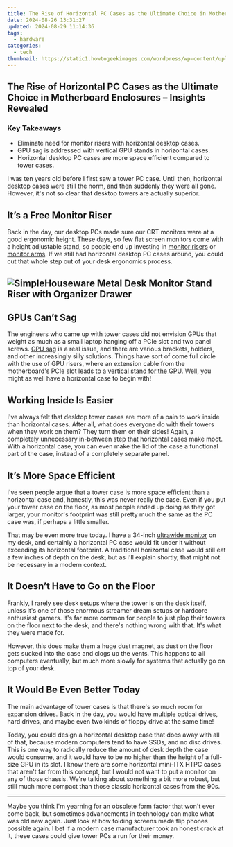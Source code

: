 ```yaml
---
title: The Rise of Horizontal PC Cases as the Ultimate Choice in Motherboard Enclosures – Insights Revealed
date: 2024-08-26 13:31:27
updated: 2024-08-29 11:14:36
tags:
  - hardware
categories:
  - tech
thumbnail: https://static1.howtogeekimages.com/wordpress/wp-content/uploads/2024/05/a-horizontal-pc-case-with-a-monitor-on-top-of-it.jpg
---
```


## The Rise of Horizontal PC Cases as the Ultimate Choice in Motherboard Enclosures – Insights Revealed

### Key Takeaways

* Eliminate need for monitor risers with horizontal desktop cases.
* GPU sag is addressed with vertical GPU stands in horizontal cases.
* Horizontal desktop PC cases are more space efficient compared to tower cases.

 I was ten years old before I first saw a tower PC case. Until then, horizontal desktop cases were still the norm, and then suddenly they were all gone. However, it's not so clear that desktop towers are actually superior.

##  It’s a Free Monitor Riser

 Back in the day, our desktop PCs made sure our CRT monitors were at a good ergonomic height. These days, so few flat screen monitors come with a height adjustable stand, so people end up investing in [monitor risers](https://www.amazon.com/SimpleHouseware-Metal-Monitor-Organizer-Drawer/dp/B075KP5JLH/?tag=hotoge-20&ascsubtag=UUhtgUeUpU2003307&asc%5Frefurl=https%3A%2F%2Fwww.howtogeek.com%2Fhorizontal-pc-cases-were-peak-case-design-heres-why%2F&asc%5Fcampaign=Evergreen) or [monitor arms](https://pokemon-go-android.techidaily.com/in-2024-here-are-some-reliable-ways-to-get-pokemon-go-friend-codes-for-honor-x9b-drfone-by-drfone-virtual-android/). If we still had horizontal desktop PC cases around, you could cut that whole step out of your desk ergonomics process.

## ![SimpleHouseware Metal Desk Monitor Stand Riser with Organizer Drawer](https://static0.howtogeekimages.com/wordpress/wp-content/uploads/2021/04/19617662.jpg) 

##  GPUs Can’t Sag

 The engineers who came up with tower cases did not envision GPUs that weight as much as a small laptop hanging off a PCIe slot and two panel screws. [GPU sag](https://common-error.techidaily.com/how-incompatible-drivers-can-compromise-the-integrity-of-your-ftdi-synchronous-data-transmission/) is a real issue, and there are various brackets, holders, and other increasingly silly solutions. Things have sort of come full circle with the use of GPU risers, where an extension cable from the motherboard's PCIe slot leads to a [vertical stand for the GPU](https://win11.techidaily.com/6-ways-to-fix-the-windows-11-mail-app-when-it-shows-html-code-for-emails/). Well, you might as well have a horizontal case to begin with!

##  Working Inside Is Easier

 I've always felt that desktop tower cases are more of a pain to work inside than horizontal cases. After all, what does everyone do with their towers when they work on them? They turn them on their sides! Again, a completely unnecessary in-between step that horizontal cases make moot. With a horizontal case, you can even make the lid of the case a functional part of the case, instead of a completely separate panel.

##  It’s More Space Efficient

 I've seen people argue that a tower case is more space efficient than a horizontal case and, honestly, this was never really the case. Even if you put your tower case on the floor, as most people ended up doing as they got larger, your monitor's footprint was still pretty much the same as the PC case was, if perhaps a little smaller.

 That may be even more true today. I have a 34-inch [ultrawide monitor](https://fox-friendly.techidaily.com/new-handheld-panorama-peacekeeper-360-stabilizer-for-2024/) on my desk, and certainly a horizontal PC case would fit under it without exceeding its horizontal footprint. A traditional horizontal case would still eat a few inches of depth on the desk, but as I'll explain shortly, that might not be necessary in a modern context.

##  It Doesn’t Have to Go on the Floor

 Frankly, I rarely see desk setups where the tower is on the desk itself, unless it's one of those enormous streamer dream setups or hardcore enthusiast gamers. It's far more common for people to just plop their towers on the floor next to the desk, and there's nothing wrong with that. It's what they were made for.

 However, this does make them a huge dust magnet, as dust on the floor gets sucked into the case and clogs up the vents. This happens to all computers eventually, but much more slowly for systems that actually go on top of your desk.

##  It Would Be Even Better Today

 The main advantage of tower cases is that there's so much room for expansion drives. Back in the day, you would have multiple optical drives, hard drives, and maybe even two kinds of floppy drive at the same time!

 Today, you could design a horizontal desktop case that does away with all of that, because modern computers tend to have SSDs, and no disc drives. This is one way to radically reduce the amount of desk depth the case would consume, and it would have to be no higher than the height of a full-size GPU in its slot. I know there are some horizontal mini-ITX HTPC cases that aren't far from this concept, but I would not want to put a monitor on any of those chassis. We're talking about something a bit more robust, but still much more compact than those classic horizontal cases from the 90s.

---

 Maybe you think I'm yearning for an obsolete form factor that won't ever come back, but sometimes advancements in technology can make what was old new again. Just look at how folding screens made flip phones possible again. I bet if a modern case manufacturer took an honest crack at it, these cases could give tower PCs a run for their money.

<ins class="adsbygoogle"
     style="display:block"
     data-ad-format="autorelaxed"
     data-ad-client="ca-pub-7571918770474297"
     data-ad-slot="1223367746"></ins>



<ins class="adsbygoogle"
     style="display:block"
     data-ad-client="ca-pub-7571918770474297"
     data-ad-slot="8358498916"
     data-ad-format="auto"
     data-full-width-responsive="true"></ins>
